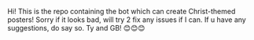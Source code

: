 Hi! This is the repo containing the bot which can create Christ-themed posters! Sorry if it looks bad, will try 2 fix any issues if I can. 
If u have any suggestions, do say so. Ty and GB! 😊😊😊
